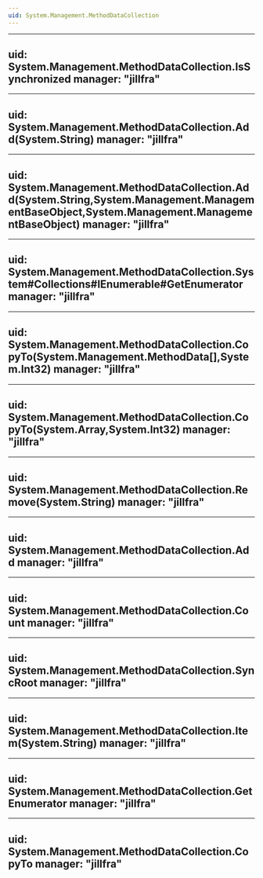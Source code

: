```yaml
---
uid: System.Management.MethodDataCollection
---
```


---
uid: System.Management.MethodDataCollection.IsSynchronized
manager: "jillfra"
---

---
uid: System.Management.MethodDataCollection.Add(System.String)
manager: "jillfra"
---

---
uid: System.Management.MethodDataCollection.Add(System.String,System.Management.ManagementBaseObject,System.Management.ManagementBaseObject)
manager: "jillfra"
---

---
uid: System.Management.MethodDataCollection.System#Collections#IEnumerable#GetEnumerator
manager: "jillfra"
---

---
uid: System.Management.MethodDataCollection.CopyTo(System.Management.MethodData[],System.Int32)
manager: "jillfra"
---

---
uid: System.Management.MethodDataCollection.CopyTo(System.Array,System.Int32)
manager: "jillfra"
---

---
uid: System.Management.MethodDataCollection.Remove(System.String)
manager: "jillfra"
---

---
uid: System.Management.MethodDataCollection.Add
manager: "jillfra"
---

---
uid: System.Management.MethodDataCollection.Count
manager: "jillfra"
---

---
uid: System.Management.MethodDataCollection.SyncRoot
manager: "jillfra"
---

---
uid: System.Management.MethodDataCollection.Item(System.String)
manager: "jillfra"
---

---
uid: System.Management.MethodDataCollection.GetEnumerator
manager: "jillfra"
---

---
uid: System.Management.MethodDataCollection.CopyTo
manager: "jillfra"
---
